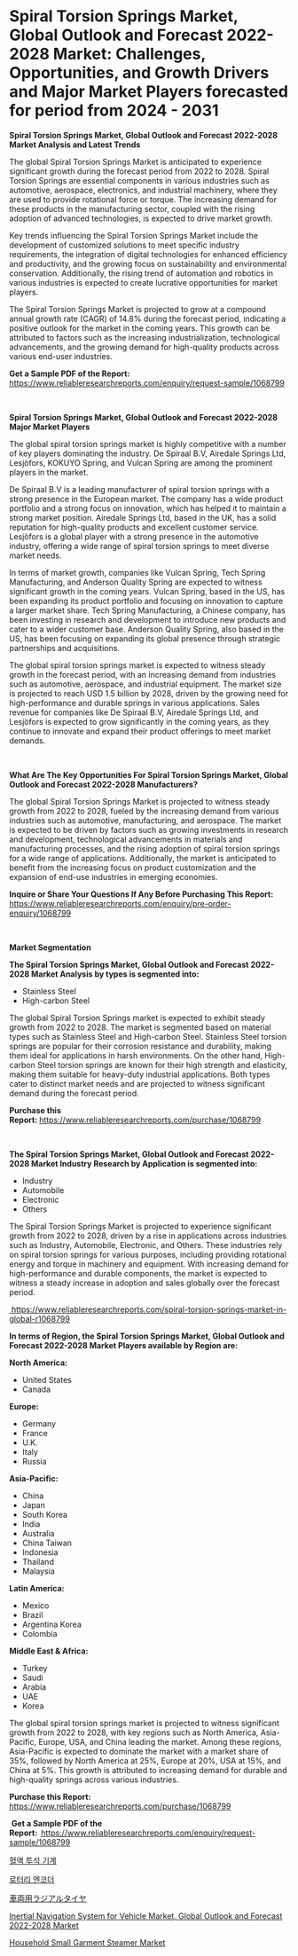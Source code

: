 <p><h1>Spiral Torsion Springs Market, Global Outlook and Forecast 2022-2028 Market: Challenges, Opportunities, and Growth Drivers and Major Market Players forecasted for period from 2024 - 2031</h1></p><p><strong>Spiral Torsion Springs Market, Global Outlook and Forecast 2022-2028 Market Analysis and Latest Trends</strong></p>
<p><p>The global Spiral Torsion Springs Market is anticipated to experience significant growth during the forecast period from 2022 to 2028. Spiral Torsion Springs are essential components in various industries such as automotive, aerospace, electronics, and industrial machinery, where they are used to provide rotational force or torque. The increasing demand for these products in the manufacturing sector, coupled with the rising adoption of advanced technologies, is expected to drive market growth.</p><p>Key trends influencing the Spiral Torsion Springs Market include the development of customized solutions to meet specific industry requirements, the integration of digital technologies for enhanced efficiency and productivity, and the growing focus on sustainability and environmental conservation. Additionally, the rising trend of automation and robotics in various industries is expected to create lucrative opportunities for market players.</p><p>The Spiral Torsion Springs Market is projected to grow at a compound annual growth rate (CAGR) of 14.8% during the forecast period, indicating a positive outlook for the market in the coming years. This growth can be attributed to factors such as the increasing industrialization, technological advancements, and the growing demand for high-quality products across various end-user industries.</p></p>
<p><strong>Get a Sample PDF of the Report:&nbsp;</strong> <a href="https://www.reliableresearchreports.com/enquiry/request-sample/1068799">https://www.reliableresearchreports.com/enquiry/request-sample/1068799</a></p>
<p>&nbsp;</p>
<p><strong>Spiral Torsion Springs Market, Global Outlook and Forecast 2022-2028 Major Market Players</strong></p>
<p><p>The global spiral torsion springs market is highly competitive with a number of key players dominating the industry. De Spiraal B.V, Airedale Springs Ltd, Lesjöfors, KOKUYO Spring, and Vulcan Spring are among the prominent players in the market.</p><p>De Spiraal B.V is a leading manufacturer of spiral torsion springs with a strong presence in the European market. The company has a wide product portfolio and a strong focus on innovation, which has helped it to maintain a strong market position. Airedale Springs Ltd, based in the UK, has a solid reputation for high-quality products and excellent customer service. Lesjöfors is a global player with a strong presence in the automotive industry, offering a wide range of spiral torsion springs to meet diverse market needs.</p><p>In terms of market growth, companies like Vulcan Spring, Tech Spring Manufacturing, and Anderson Quality Spring are expected to witness significant growth in the coming years. Vulcan Spring, based in the US, has been expanding its product portfolio and focusing on innovation to capture a larger market share. Tech Spring Manufacturing, a Chinese company, has been investing in research and development to introduce new products and cater to a wider customer base. Anderson Quality Spring, also based in the US, has been focusing on expanding its global presence through strategic partnerships and acquisitions.</p><p>The global spiral torsion springs market is expected to witness steady growth in the forecast period, with an increasing demand from industries such as automotive, aerospace, and industrial equipment. The market size is projected to reach USD 1.5 billion by 2028, driven by the growing need for high-performance and durable springs in various applications. Sales revenue for companies like De Spiraal B.V, Airedale Springs Ltd, and Lesjöfors is expected to grow significantly in the coming years, as they continue to innovate and expand their product offerings to meet market demands.</p></p>
<p>&nbsp;</p>
<p><strong>What Are The Key Opportunities For Spiral Torsion Springs Market, Global Outlook and Forecast 2022-2028 Manufacturers?</strong></p>
<p><p>The global Spiral Torsion Springs Market is projected to witness steady growth from 2022 to 2028, fueled by the increasing demand from various industries such as automotive, manufacturing, and aerospace. The market is expected to be driven by factors such as growing investments in research and development, technological advancements in materials and manufacturing processes, and the rising adoption of spiral torsion springs for a wide range of applications. Additionally, the market is anticipated to benefit from the increasing focus on product customization and the expansion of end-use industries in emerging economies.</p></p>
<p><strong>Inquire or Share Your Questions If Any Before Purchasing This Report:</strong> <a href="https://www.reliableresearchreports.com/enquiry/pre-order-enquiry/1068799">https://www.reliableresearchreports.com/enquiry/pre-order-enquiry/1068799</a></p>
<p>&nbsp;</p>
<p><strong>Market Segmentation</strong></p>
<p><strong>The Spiral Torsion Springs Market, Global Outlook and Forecast 2022-2028 Market Analysis by types is segmented into:</strong></p>
<p><ul><li>Stainless Steel</li><li>High-carbon Steel</li></ul></p>
<p><p>The global Spiral Torsion Springs market is expected to exhibit steady growth from 2022 to 2028. The market is segmented based on material types such as Stainless Steel and High-carbon Steel. Stainless Steel torsion springs are popular for their corrosion resistance and durability, making them ideal for applications in harsh environments. On the other hand, High-carbon Steel torsion springs are known for their high strength and elasticity, making them suitable for heavy-duty industrial applications. Both types cater to distinct market needs and are projected to witness significant demand during the forecast period.</p></p>
<p><strong>Purchase this Report:&nbsp;</strong><a href="https://www.reliableresearchreports.com/purchase/1068799">https://www.reliableresearchreports.com/purchase/1068799</a></p>
<p>&nbsp;</p>
<p><strong>The Spiral Torsion Springs Market, Global Outlook and Forecast 2022-2028 Market Industry Research by Application is segmented into:</strong></p>
<p><ul><li>Industry</li><li>Automobile</li><li>Electronic</li><li>Others</li></ul></p>
<p><p>The Spiral Torsion Springs Market is projected to experience significant growth from 2022 to 2028, driven by a rise in applications across industries such as Industry, Automobile, Electronic, and Others. These industries rely on spiral torsion springs for various purposes, including providing rotational energy and torque in machinery and equipment. With increasing demand for high-performance and durable components, the market is expected to witness a steady increase in adoption and sales globally over the forecast period.</p></p>
<p><a href="https://www.reliableresearchreports.com/spiral-torsion-springs-market-in-global-r1068799">&nbsp;https://www.reliableresearchreports.com/spiral-torsion-springs-market-in-global-r1068799</a></p>
<p><strong>In terms of Region, the Spiral Torsion Springs Market, Global Outlook and Forecast 2022-2028 Market Players available by Region are:</strong></p>
<p>
    <p> <strong> North America: </strong>
        <ul>
            <li>United States</li>
            <li>Canada</li>
        </ul>
        </p> 
    <p> <strong> Europe: </strong>
        <ul>
            <li>Germany</li>
            <li>France</li>
            <li>U.K.</li>
            <li>Italy</li>
            <li>Russia</li>
        </ul>
        </p> 
    <p> <strong> Asia-Pacific: </strong>
        <ul>
            <li>China</li>
            <li>Japan</li>
            <li>South Korea</li>
            <li>India</li>
            <li>Australia</li>
            <li>China Taiwan</li>
            <li>Indonesia</li>
            <li>Thailand</li>
            <li>Malaysia</li>
        </ul>
        </p> 
    <p> <strong> Latin America: </strong>
        <ul>
            <li>Mexico</li>
            <li>Brazil</li>
            <li>Argentina Korea</li>
            <li>Colombia</li>
        </ul>
        </p> 
    <p> <strong> Middle East & Africa: </strong>
        <ul>
            <li>Turkey</li>
            <li>Saudi</li>
            <li>Arabia</li>
            <li>UAE</li>
            <li>Korea</li>
        </ul>
    </p>
    </p>
<p><p>The global spiral torsion springs market is projected to witness significant growth from 2022 to 2028, with key regions such as North America, Asia-Pacific, Europe, USA, and China leading the market. Among these regions, Asia-Pacific is expected to dominate the market with a market share of 35%, followed by North America at 25%, Europe at 20%, USA at 15%, and China at 5%. This growth is attributed to increasing demand for durable and high-quality springs across various industries.</p></p>
<p><strong>Purchase this Report: </strong><a href="https://www.reliableresearchreports.com/purchase/1068799">https://www.reliableresearchreports.com/purchase/1068799</a></p>
<p>&nbsp;<strong>Get a Sample PDF of the Report:&nbsp;&nbsp;</strong><a href="https://www.reliableresearchreports.com/enquiry/request-sample/1068799">https://www.reliableresearchreports.com/enquiry/request-sample/1068799</a></p>
<p><strong></strong></p>
<p><p><a href="https://github.com/vseigx30c9a1j/Market-Research-Report-List-2/blob/main/889988179177.md">혈액 투석 기계</a></p><p><a href="https://github.com/WilburKihn5676/Market-Research-Report-List-1/blob/main/523729479178.md">로터리 엔코더</a></p><p><a href="https://github.com/dzy793153605/Market-Research-Report-List-2/blob/main/301008285523.md">車両用ラジアルタイヤ</a></p><p><a href="https://github.com/jodemen/Market-Research-Report-List-2/blob/main/inertial-navigation-system-for-vehicle-market-global-outlook-and-forecast-2022-2028-market.md">Inertial Navigation System for Vehicle Market, Global Outlook and Forecast 2022-2028 Market</a></p><p><a href="https://issuu.com/reportprime-2/docs/household-small-garment-steamer-market-size-2030.p">Household Small Garment Steamer Market</a></p></p>
